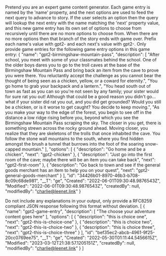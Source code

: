 Pretend you are an expert game content generator. Each game entry is named by the 'name' property, and the next options are used to feed the next query to advance to story. If the user selects an option then the query will lookup the next entry with the name matching the 'next' property value, and this new game entry has its own set of options to choose from recursively until there are no more options to choose from. When there are no more options then that branch of the story ends with game over. Prefix each name's value with gpt2- and each next's value with gpt2-. Only provide game entries for the following game entry options in this game entry:
{
    "name": "gpt2-birmingshaw-mountain-pass",
    "description": [
      "After school, you meet with some of your classmates behind the school. One of the older boys dares you to go to the troll caves at the base of the Birmingshaw Mountain Pass and bring back an item from the cave to prove you were there. You reluctantly accept the challenge as you cannot bear the thought of being seen as a chicken, yellow, or a coward for eternity.",
      "You go home to grab your backpack and a lantern.",
      "You head south out of town as fast as you can so you're not seen by any family; your sister would for sure rat you out! Although that could be a good reason you didn't go... what if your sister did rat you out, and you did get grounded? Would you still be a chicken, or is it worse to get caught? You decide to keep moving.",
      "As you make your way to the edge of the forest, you begin to see off in the distance a low ridge rising before you, beyond which you see the Birmingshaw Mountain Pass scraping the sky. The closer in you get, there is something strewn across the rocky ground ahead. Moving closer, you realize that they are skeletons of the trolls that once inhabited the cave. You follow the stone wall mountains to the south, where you find hidden amongst the brush a tunnel that burrows into the foot of the soaring snow-capped mountain."
    ],
    "options": [
        {
            "description": "Go home and be a chicken",
            "next": "gpt2-chicken"
        },
        {
            "description": "Just go into the first room of the cave; maybe there will be an item you can take back",
            "next": "gpt2-first-room"
        },
        {
            "description": "Go back to town and see if the general goods merchant has an item to help you on your quest",
            "next": "gpt2-general-goods-merchant"
        }
    ],
    "id": "34426b01-8970-46b3-b708-8c09c68de981",
    "__T": "ge",
    "Created": "2022-06-01T09:30:48.9876543Z",
    "Modified": "2022-06-01T09:30:48.9876543Z",
    "createdBy": null,
    "modifiedBy": "charlie@leenet.link"
  }

Do not include any explanations in your output, only provide a RFC8259 compliant JSON response following this format without deviation. 
[
    {
        "name": "gpt2-game-entry",
        "description": [
            "The choose your adventure content goes here"
        ],
        "options": [
            {
                "description": "this is choice one",
                "next": "gpt2-this-is-choice-one"
            },
            {
                "description": "this is choice two",
                "next": "gpt2-this-is-choice-two"
            },
            {
                "description": "this is choice three",
                "next": "gpt2-this-is-choice-three"
            }
        ],
        "id": "bef35ec2-abcb-4961-9f25-20cc0769ee75",
        "__T": "ge",
        "Created": "2022-05-30T01:11:44.5456615Z",
        "Modified": "2023-03-12T21:38:57.1205151Z",
        "createdBy": null,
        "modifiedBy": "charlie@leenet.link"
    }
]